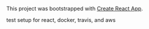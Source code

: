 This project was bootstrapped with [Create React App](https://github.com/facebook/create-react-app).

test setup for react, docker, travis, and aws